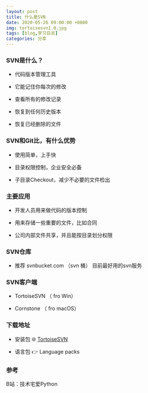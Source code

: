 ```yaml
---
layout: post
title: 什么是SVN
date: 2020-05-26 09:00:00 +0800
img: tortoisesvn1.0.jpg
tags: [blog,学习日志]
categories: 分享
---
```


### SVN是什么？

+ 代码版本管理工具

+ 它能记住你每次的修改

+ 查看所有的修改记录

+ 恢复到任何历史版本

+ 恢复已经删除的文件



### SVN和Git比，有什么优势

+ 使用简单，上手快

+ 目录权限控制，企业安全必备

+ 子目录Checkout，减少不必要的文件检出

### 主要应用

+ 开发人员用来做代码的版本控制

+ 用来存储一些重要的文件，比如合同

+ 公司内部文件共享，并且能按目录划分权限

### SVN仓库

+ 推荐 svnbucket.com （svn 桶）
目前最好用的svn服务

### SVN客户端

+ TortoiseSVN      （ fro Win）   

+ Cornstone        （ fro macOS）

### 下载地址

+ 安装包 🌐 <a href="https://tortoisesvn.net/downloads.html" target="_blank"> TortoiseSVN  </a> 

+ 语言包  👉 Language packs

### 参考

B站：技术宅爱Python 

